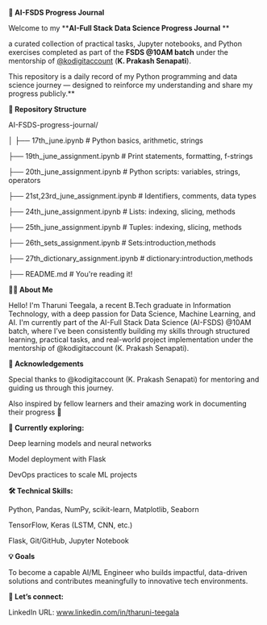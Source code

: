 ****🧠 AI-FSDS Progress Journal****

Welcome to my ****AI-Full Stack Data Science Progress Journal** **

a curated collection of practical tasks, Jupyter notebooks, and Python exercises completed as part of the **FSDS @10AM batch** under the mentorship of [@kodigitaccount](https://github.com/kodigitaccount) (**K. Prakash Senapati**).

This repository is a daily record of my Python programming and data science journey — designed to reinforce my understanding and share my progress publicly.**

****📂 Repository Structure****

AI-FSDS-progress-journal/

│
├── 17th_june.ipynb                      # Python basics, arithmetic, strings

├── 19th_june_assignment.ipynb           # Print statements, formatting, f-strings

├── 20th_june_assignment.ipynb           # Python scripts: variables, strings, operators

├── 21st,23rd_june_assignment.ipynb      # Identifiers, comments, data types

├── 24th_june_assignment.ipynb           # Lists: indexing, slicing, methods

├── 25th_june_assignment.ipynb           # Tuples: indexing, slicing, methods

├── 26th_sets_assignment.ipynb           # Sets:introduction,methods

├── 27th_dictionary_assignment.ipynb     # dictionary:introduction,methods


├── README.md                            # You're reading it!

**👩‍💻 About Me**

Hello! I'm Tharuni Teegala, a recent B.Tech graduate in Information Technology, with a deep passion for Data Science, Machine Learning, and AI. I'm currently part of the AI-Full Stack Data Science (AI-FSDS) @10AM batch, where I’ve been consistently building my skills through structured learning, practical tasks, and real-world project implementation under the mentorship of @kodigitaccount (K. Prakash Senapati).

****🙏 Acknowledgements****

Special thanks to @kodigitaccount (K. Prakash Senapati) for mentoring and guiding us through this journey.

Also inspired by fellow learners and their amazing work in documenting their progress 🙌

**🌱 Currently exploring:**

Deep learning models and neural networks

Model deployment with Flask

DevOps practices to scale ML projects

**🛠️ Technical Skills:**

Python, Pandas, NumPy, scikit-learn, Matplotlib, Seaborn

TensorFlow, Keras (LSTM, CNN, etc.)

Flask, Git/GitHub, Jupyter Notebook

**💡 Goals**

To become a capable AI/ML Engineer who builds impactful, data-driven solutions and contributes meaningfully to innovative tech environments.

**🔗 Let’s connect:**

LinkedIn URL: www.linkedin.com/in/tharuni-teegala
